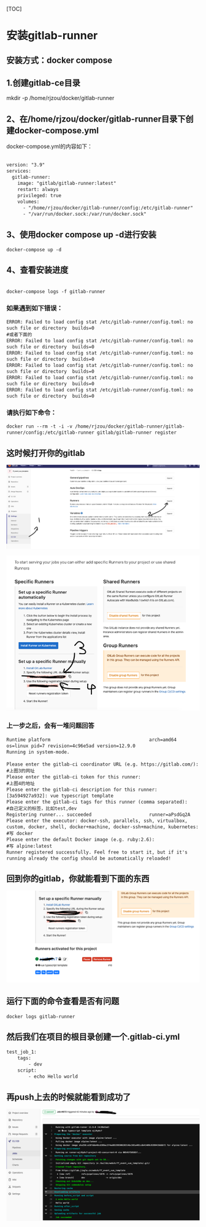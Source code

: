 [TOC]

# 安装gitlab-runner

## 安装方式：docker compose

## 1.创建gitlab-ce目录
mkdir -p /home/rjzou/docker/gitlab-runner

## 2、在/home/rjzou/docker/gitlab-runner目录下创建docker-compose.yml

docker-compose.yml的内容如下：

```

version: "3.9"
services:
  gitlab-runner:
    image: "gitlab/gitlab-runner:latest"
    restart: always
    privileged: true
    volumes:
      - "/home/rjzou/docker/gitlab-runner/config:/etc/gitlab-runner"
      - "/var/run/docker.sock:/var/run/docker.sock"

```


## 3、使用docker compose up -d进行安装

```
docker-compose up -d

```

## 4、查看安装进度

```

docker-compose logs -f gitlab-runner

```

### 如果遇到如下错误：

```
ERROR: Failed to load config stat /etc/gitlab-runner/config.toml: no such file or directory  builds=0
#或者下面的
ERROR: Failed to load config stat /etc/gitlab-runner/config.toml: no such file or directory  builds=0
ERROR: Failed to load config stat /etc/gitlab-runner/config.toml: no such file or directory  builds=0
ERROR: Failed to load config stat /etc/gitlab-runner/config.toml: no such file or directory  builds=0
ERROR: Failed to load config stat /etc/gitlab-runner/config.toml: no such file or directory  builds=0
ERROR: Failed to load config stat /etc/gitlab-runner/config.toml: no such file or directory  builds=0

```


### 请执行如下命令：
```
docker run --rm -t -i -v /home/rjzou/docker/gitlab-runner/gitlab-runner/config:/etc/gitlab-runner gitlab/gitlab-runner register
```

## 这时候打开你的gitlab

![alt text](image-2.png)

![alt text](image-3.png)


### 上一步之后，会有一堆问题回答
```
Runtime platform                                    arch=amd64 os=linux pid=7 revision=4c96e5ad version=12.9.0
Running in system-mode.                            
                                                   
Please enter the gitlab-ci coordinator URL (e.g. https://gitlab.com/):
#上图3的网址
Please enter the gitlab-ci token for this runner:
#上图4的地址
Please enter the gitlab-ci description for this runner:
[3a594927a932]: vue typescript template
Please enter the gitlab-ci tags for this runner (comma separated):
#自己定义的标签，比如test,dev
Registering runner... succeeded                     runner=aPsdGq2A
Please enter the executor: docker-ssh, parallels, ssh, virtualbox, custom, docker, shell, docker+machine, docker-ssh+machine, kubernetes:
#写 docker
Please enter the default Docker image (e.g. ruby:2.6):
#写 alpine:latest
Runner registered successfully. Feel free to start it, but if it's running already the config should be automatically reloaded!
```

## 回到你的gitlab，你就能看到下面的东西


![alt text](image-4.png)



## 运行下面的命令查看是否有问题
```
docker logs gitlab-runner
```


## 然后我们在项目的根目录创建一个.gitlab-ci.yml
```
test_job_1:
    tags:
        - dev
    script:
        - echo Hello world
```

## 再push上去的时候就能看到成功了

![alt text](image-5.png)